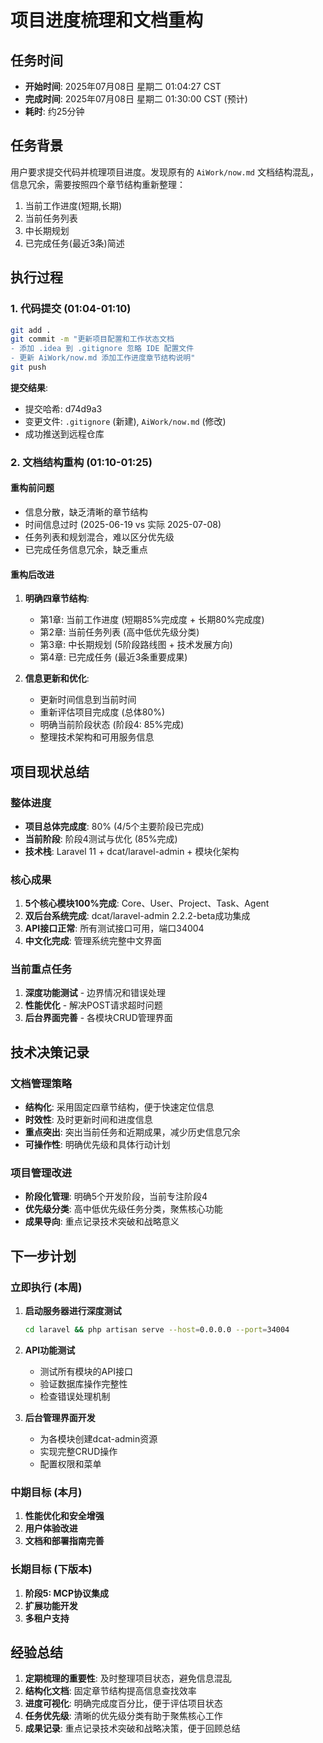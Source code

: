# 项目进度梳理和文档重构

## 任务时间
- **开始时间**: 2025年07月08日 星期二 01:04:27 CST
- **完成时间**: 2025年07月08日 星期二 01:30:00 CST (预计)
- **耗时**: 约25分钟

## 任务背景
用户要求提交代码并梳理项目进度。发现原有的 `AiWork/now.md` 文档结构混乱，信息冗余，需要按照四个章节结构重新整理：
1. 当前工作进度(短期,长期)
2. 当前任务列表
3. 中长期规划
4. 已完成任务(最近3条)简述

## 执行过程

### 1. 代码提交 (01:04-01:10)
```bash
git add .
git commit -m "更新项目配置和工作状态文档
- 添加 .idea 到 .gitignore 忽略 IDE 配置文件
- 更新 AiWork/now.md 添加工作进度章节结构说明"
git push
```

**提交结果**:
- 提交哈希: d74d9a3
- 变更文件: `.gitignore` (新建), `AiWork/now.md` (修改)
- 成功推送到远程仓库

### 2. 文档结构重构 (01:10-01:25)

#### 重构前问题
- 信息分散，缺乏清晰的章节结构
- 时间信息过时 (2025-06-19 vs 实际 2025-07-08)
- 任务列表和规划混合，难以区分优先级
- 已完成任务信息冗余，缺乏重点

#### 重构后改进
1. **明确四章节结构**:
   - 第1章: 当前工作进度 (短期85%完成度 + 长期80%完成度)
   - 第2章: 当前任务列表 (高中低优先级分类)
   - 第3章: 中长期规划 (5阶段路线图 + 技术发展方向)
   - 第4章: 已完成任务 (最近3条重要成果)

2. **信息更新和优化**:
   - 更新时间信息到当前时间
   - 重新评估项目完成度 (总体80%)
   - 明确当前阶段状态 (阶段4: 85%完成)
   - 整理技术架构和可用服务信息

## 项目现状总结

### 整体进度
- **项目总体完成度**: 80% (4/5个主要阶段已完成)
- **当前阶段**: 阶段4测试与优化 (85%完成)
- **技术栈**: Laravel 11 + dcat/laravel-admin + 模块化架构

### 核心成果
1. **5个核心模块100%完成**: Core、User、Project、Task、Agent
2. **双后台系统完成**: dcat/laravel-admin 2.2.2-beta成功集成
3. **API接口正常**: 所有测试接口可用，端口34004
4. **中文化完成**: 管理系统完整中文界面

### 当前重点任务
1. **深度功能测试** - 边界情况和错误处理
2. **性能优化** - 解决POST请求超时问题
3. **后台界面完善** - 各模块CRUD管理界面

## 技术决策记录

### 文档管理策略
- **结构化**: 采用固定四章节结构，便于快速定位信息
- **时效性**: 及时更新时间和进度信息
- **重点突出**: 突出当前任务和近期成果，减少历史信息冗余
- **可操作性**: 明确优先级和具体行动计划

### 项目管理改进
- **阶段化管理**: 明确5个开发阶段，当前专注阶段4
- **优先级分类**: 高中低优先级任务分类，聚焦核心功能
- **成果导向**: 重点记录技术突破和战略意义

## 下一步计划

### 立即执行 (本周)
1. **启动服务器进行深度测试**
   ```bash
   cd laravel && php artisan serve --host=0.0.0.0 --port=34004
   ```

2. **API功能测试**
   - 测试所有模块的API接口
   - 验证数据库操作完整性
   - 检查错误处理机制

3. **后台管理界面开发**
   - 为各模块创建dcat-admin资源
   - 实现完整CRUD操作
   - 配置权限和菜单

### 中期目标 (本月)
1. **性能优化和安全增强**
2. **用户体验改进**
3. **文档和部署指南完善**

### 长期目标 (下版本)
1. **阶段5: MCP协议集成**
2. **扩展功能开发**
3. **多租户支持**

## 经验总结
1. **定期梳理的重要性**: 及时整理项目状态，避免信息混乱
2. **结构化文档**: 固定章节结构提高信息查找效率
3. **进度可视化**: 明确完成度百分比，便于评估项目状态
4. **任务优先级**: 清晰的优先级分类有助于聚焦核心工作
5. **成果记录**: 重点记录技术突破和战略决策，便于回顾总结
